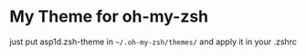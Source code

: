 My Theme for oh-my-zsh
================

just put asp1d.zsh-theme in
    ```~/.oh-my-zsh/themes/```
and apply it in your .zshrc